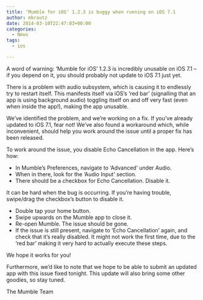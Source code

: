 ```yaml
---
title: ‘Mumble for iOS’ 1.2.3 is buggy when running on iOS 7.1
author: mkrautz
date: 2014-03-10T22:47:03+00:00
categories:
  - News
tags:
  - ios

---
```

A word of warning: &#8216;Mumble for iOS&#8217; 1.2.3 is incredibly unusable on iOS 7.1 &#8211; if you depend on it, you should probably not update to iOS 7.1 just yet.

There is a problem with audio subsystem, which is causing it to endlessly try to restart itself. This manifests itself via iOS&#8217;s &#8216;red bar&#8217; (signalling that an app is using background audio) toggling itself on and off very fast (even when inside the app!), making the app unusable.

We&#8217;ve identified the problem, and we&#8217;re working on a fix. If you&#8217;ve already updated to iOS 7.1, fear not! We&#8217;ve also found a workaround which, while inconvenient, should help you work around the issue until a proper fix has been released.

<!--more-->

To work around the issue, you disable Echo Cancellation in the app. Here&#8217;s how:

* In Mumble&#8217;s Preferences, navigate to &#8216;Advanced&#8217; under Audio.
* When in there, look for the &#8216;Audio Input&#8217; section.
* There should be a checkbox for Echo Cancellation. Disable it.

It can be hard when the bug is occurring. If you&#8217;re having trouble, swipe/drag the checkbox&#8217;s button to disable it.

* Double tap your home button.
* Swipe upwards on the Mumble app to close it.
* Re-open Mumble. The issue should be gone.
* If the issue is still present, navigate to &#8216;Echo Cancellation&#8217; again, and check that it&#8217;s really disabled. It might not work the first time, due to the &#8216;red bar&#8217; making it very hard to actually execute these steps.

We hope it works for you!

Furthermore, we&#8217;d like to note that we hope to be able to submit an updated app with this issue fixed tonight.﻿ This update will also bring some other goodies, so stay tuned.

The Mumble Team
